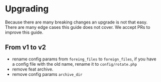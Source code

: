 # Upgrading

Because there are many breaking changes an upgrade is not that easy. There are many edge cases this guide does not cover. We accept PRs to improve this guide.

## From v1 to v2

- rename config params from `foreing_files` to `foreign_files`, if you have a config file with the old name, rename it to `config/rotate.php`
- remove feat archive.
- remove config params `archive_dir`

